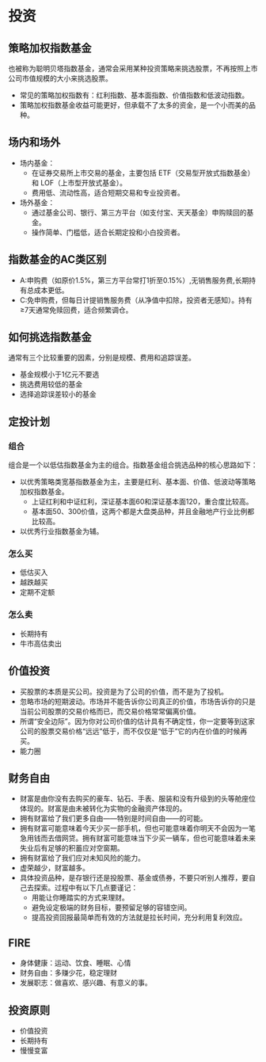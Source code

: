 # 投资

## 策略加权指数基金
也被称为聪明贝塔指数基金，通常会采用某种投资策略来挑选股票，不再按照上市公司市值规模的大小来挑选股票。
- 常见的策略加权指数有：红利指数、基本面指数、价值指数和低波动指数。
- 策略加权指数基金收益可能更好，但承载不了太多的资金，是一个小而美的品种。

## 场内和场外
- 场内基金：
    - 在证券交易所上市交易的基金，主要包括 ETF（交易型开放式指数基金） 和 LOF（上市型开放式基金）。
    - 费用低、流动性高，适合短期交易和专业投资者。
- 场外基金：
    - 通过基金公司、银行、第三方平台（如支付宝、天天基金）申购赎回的基金。
    - 操作简单、门槛低，适合长期定投和小白投资者。

## 指数基金的AC类区别
- A:申购费（如原价1.5%，第三方平台常打1折至0.15%）,无销售服务费,长期持有总成本更低。
- C:免申购费，但每日计提销售服务费（从净值中扣除，投资者无感知）。持有≥7天通常免赎回费，适合频繁调仓。


## 如何挑选指数基金
通常有三个比较重要的因素，分别是规模、费用和追踪误差。
- 基金规模小于1亿元不要选
- 挑选费用较低的基金
- 选择追踪误差较小的基金



## 定投计划
### 组合
组合是一个以低估指数基金为主的组合。指数基金组合挑选品种的核心思路如下：
- 以优秀策略类宽基指数基金为主，主要是红利、基本面、价值、低波动等策略加权指数基金。
    - 上证红利和中证红利，深证基本面60和深证基本面120，重合度比较高。
    - 基本面50、300价值，这两个都是大盘类品种，并且金融地产行业比例都比较高。
- 以优秀行业指数基金为辅。

### 怎么买
- 低估买入
- 越跌越买
- 定期不定额

### 怎么卖
- 长期持有
- 牛市高估卖出

## 价值投资
- 买股票的本质是买公司。投资是为了公司的价值，而不是为了投机。
- 忽略市场的短期波动。市场并不能告诉你公司真正的价值，市场告诉你的只是当前公司股票的交易价格而已，而交易价格常常偏离价值。
- 所谓“安全边际”。因为你对公司价值的估计具有不确定性，你一定要等到这家公司的股票交易价格“远远”低于，而不仅仅是“低于”它的内在价值的时候再买。
- 能力圈

## 财务自由
- 财富是由你没有去购买的豪车、钻石、手表、服装和没有升级到的头等舱座位体现的。财富是由未被转化为实物的金融资产体现的。
- 拥有财富给了我们更多自由——特别是时间自由——的可能。
- 拥有财富可能意味着今天少买一部手机，但也可能意味着你明天不会因为一笔急用钱而去借网贷。拥有财富可能意味当下少买一辆车，但也可能意味着未来失业后有足够的积蓄应对空窗期。
- 拥有财富给了我们应对未知风险的能力。
- 虚荣越少，财富越多。
- 具体投资品种，是存银行还是投股票、基金或债券，不要只听别人推荐，要自己去探索。过程中有以下几点要谨记：
    - 用能让你睡踏实的方式来理财。
    - 避免设定极端的财务目标，要预留足够的容错空间。
    - 提高投资回报最简单而有效的方法就是拉长时间，充分利用复利效应。

## FIRE
- 身体健康：运动、饮食、睡眠、心情
- 财务自由：多赚少花，稳定理财
- 发展职志：做喜欢、感兴趣、有意义的事。

## 投资原则
- 价值投资
- 长期持有
- 慢慢变富

